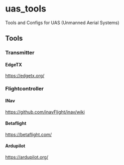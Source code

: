 # uas_tools
Tools and Configs for UAS (Unmanned Aerial Systems)
## Tools
### Transmitter
#### EdgeTX
https://edgetx.org/
### Flightcontroller
#### INav
https://github.com/inavFlight/inav/wiki
#### Betaflight
https://betaflight.com/
#### Ardupilot
https://ardupilot.org/

